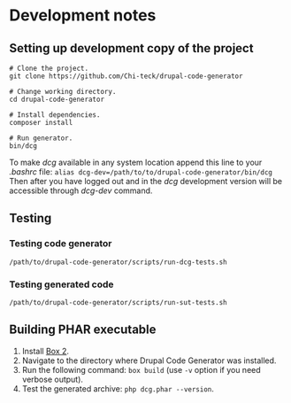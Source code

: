 # Development notes

## Setting up development copy of the project

```shell
# Clone the project.
git clone https://github.com/Chi-teck/drupal-code-generator

# Change working directory.
cd drupal-code-generator

# Install dependencies.
composer install

# Run generator.
bin/dcg

```

To make _dcg_ available in any system location append this line to your _.bashrc_ file:
`alias dcg-dev=/path/to/to/drupal-code-generator/bin/dcg`
Then after you have logged out and in the _dcg_ development version will be accessible through _dcg-dev_ command.

## Testing

### Testing code generator
```
/path/to/drupal-code-generator/scripts/run-dcg-tests.sh
```

### Testing generated code
```
/path/to/drupal-code-generator/scripts/run-sut-tests.sh
```

## Building PHAR executable

1. Install [Box 2](https://github.com/box-project/box2).
2. Navigate to the directory where Drupal Code Generator was installed.
3. Run the following command: `box build` (use `-v` option if you need verbose output).
4. Test the generated archive: `php dcg.phar --version`.
